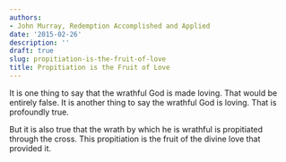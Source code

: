 ```yaml
---
authors:
- John Murray, Redemption Accomplished and Applied
date: '2015-02-26'
description: ''
draft: true
slug: propitiation-is-the-fruit-of-love
title: Propitiation is the Fruit of Love
---
```

It is one thing to say that the wrathful God is made loving. That would be entirely false. It is another thing to say the wrathful God is loving. That is profoundly true.

But it is also true that the wrath by which he is wrathful is propitiated through the cross. This propitiation is the fruit of the divine love that provided it.



